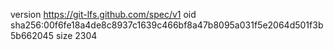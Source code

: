 version https://git-lfs.github.com/spec/v1
oid sha256:00f6fe18a4de8c8937c1639c466bf8a47b8095a031f5e2064d501f3b5b662045
size 2304
